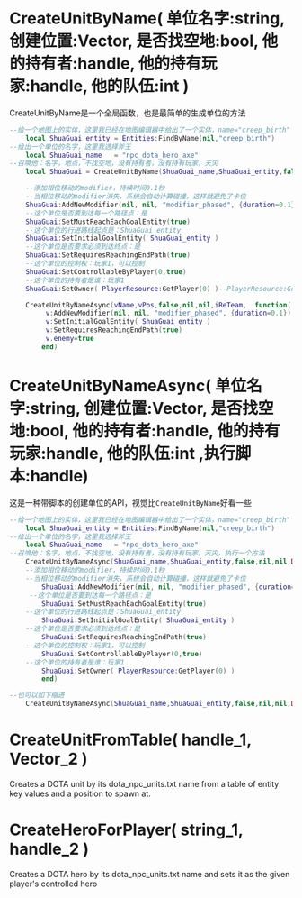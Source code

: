 # CreateUnitByName( 单位名字:string, 创建位置:Vector, 是否找空地:bool, 他的持有者:handle, 他的持有玩家:handle, 他的队伍:int )

CreateUnitByName是一个全局函数，也是最简单的生成单位的方法

```lua
--给一个地图上的实体，这里我已经在地图编辑器中给出了一个实体，name="creep_birth"
    local ShuaGuai_entity = Entities:FindByName(nil,"creep_birth")
--给出一个单位的名字，这里我选择斧王
    local ShuaGuai_name   = "npc_dota_hero_axe"
--召唤他：名字，地点，不找空地，没有持有者，没有持有玩家，天灾
    local ShuaGuai = CreateUnitByName(ShuaGuai_name,ShuaGuai_entity,false,nil,nil,DOTA_TEAM_BADGUYS)

    --添加相位移动的modifier，持续时间0.1秒
    --当相位移动的modifier消失，系统会自动计算碰撞，这样就避免了卡位
    ShuaGuai:AddNewModifier(nil, nil, "modifier_phased", {duration=0.1})--也可以在上面一条代码的第三个参数填true,都可以避免卡位，但是这个会距离指定的出生点更近一些
    --这个单位是否要到达每一个路径点：是
    ShuaGuai:SetMustReachEachGoalEntity(true)
    --这个单位的行进路线起点是：ShuaGuai_entity
    ShuaGuai:SetInitialGoalEntity( ShuaGuai_entity )
    --这个单位是否要求必须到达终点：是
    ShuaGuai:SetRequiresReachingEndPath(true)
    --这个单位的控制权：玩家1，可以控制
    ShuaGuai:SetControllableByPlayer(0,true)
    --这个单位的持有者是谁：玩家1
    ShuaGuai:SetOwner( PlayerResource:GetPlayer(0) )--PlayerResource:GetSelectedHeroEntity(0)

    CreateUnitByNameAsync(vName,vPos,false,nil,nil,iReTeam,  function( v )
         v:AddNewModifier(nil, nil, "modifier_phased", {duration=0.1})
         v:SetInitialGoalEntity( ShuaGuai_entity )
         v:SetRequiresReachingEndPath(true)
         v.enemy=true
        end)  
```

# CreateUnitByNameAsync( 单位名字:string, 创建位置:Vector, 是否找空地:bool, 他的持有者:handle, 他的持有玩家:handle, 他的队伍:int ,执行脚本:handle)

这是一种带脚本的创建单位的API，视觉比`CreateUnitByName`好看一些

```lua
--给一个地图上的实体，这里我已经在地图编辑器中给出了一个实体，name="creep_birth"
    local ShuaGuai_entity = Entities:FindByName(nil,"creep_birth")
--给出一个单位的名字，这里我选择斧王
    local ShuaGuai_name   = "npc_dota_hero_axe"
--召唤他：名字，地点，不找空地，没有持有者，没有持有玩家，天灾，执行一个方法
    CreateUnitByNameAsync(ShuaGuai_name,ShuaGuai_entity,false,nil,nil,DOTA_TEAM_BADGUYS,  function( ShuaGuai )
    --添加相位移动的modifier，持续时间0.1秒
    --当相位移动的modifier消失，系统会自动计算碰撞，这样就避免了卡位
        ShuaGuai:AddNewModifier(nil, nil, "modifier_phased", {duration=0.1})
     --这个单位是否要到达每一个路径点：是
        ShuaGuai:SetMustReachEachGoalEntity(true)
    --这个单位的行进路线起点是：ShuaGuai_entity
        ShuaGuai:SetInitialGoalEntity( ShuaGuai_entity )
    --这个单位是否要求必须到达终点：是
        ShuaGuai:SetRequiresReachingEndPath(true)
    --这个单位的控制权：玩家1，可以控制
        ShuaGuai:SetControllableByPlayer(0,true)
    --这个单位的持有者是谁：玩家1
        ShuaGuai:SetOwner( PlayerResource:GetPlayer(0) )
        end)  
```
```lua
--也可以如下缩进
    CreateUnitByNameAsync(ShuaGuai_name,ShuaGuai_entity,false,nil,nil,DOTA_TEAM_BADGUYS,  function( ShuaGuai ) ShuaGuai:AddNewModifier(nil, nil, "modifier_phased", {duration=0.1}) ShuaGuai:SetMustReachEachGoalEntity(true) ShuaGuai:SetInitialGoalEntity( ShuaGuai_entity ) ShuaGuai:SetRequiresReachingEndPath(true) ShuaGuai:SetControllableByPlayer(0,true) ShuaGuai:SetOwner( PlayerResource:GetPlayer(0) ) end)  
```

# CreateUnitFromTable( handle_1, Vector_2 )

Creates a DOTA unit by its dota_npc_units.txt name from a table of entity key values and a position to spawn at.

# CreateHeroForPlayer( string_1, handle_2 )
Creates a DOTA hero by its dota_npc_units.txt name and sets it as the given player's controlled hero